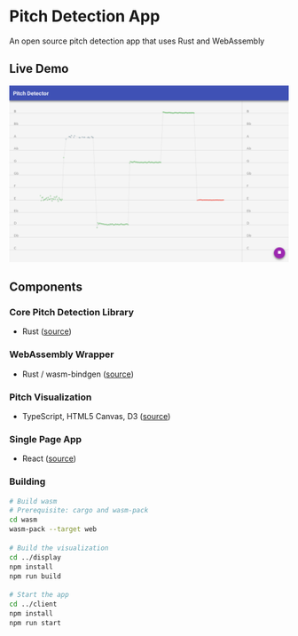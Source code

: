# Pitch Detection App
An open source pitch detection app that uses Rust and WebAssembly

## Live Demo
[![Demo Page](./demo.png)](https://alesgenova.github.io/pitch-detection-app/)

## Components
### Core Pitch Detection Library
- Rust ([source](https://github.com/alesgenova/pitch-detection))

### WebAssembly Wrapper
- Rust / wasm-bindgen ([source](https://github.com/alesgenova/pitch-detection-app/tree/master/wasm))

### Pitch Visualization
- TypeScript, HTML5 Canvas, D3 ([source](https://github.com/alesgenova/pitch-detection-app/tree/master/display))

### Single Page App
- React ([source](https://github.com/alesgenova/pitch-detection-app/tree/master/client))

### Building
```bash
# Build wasm
# Prerequisite: cargo and wasm-pack
cd wasm
wasm-pack --target web

# Build the visualization
cd ../display
npm install
npm run build

# Start the app
cd ../client
npm install
npm run start
```